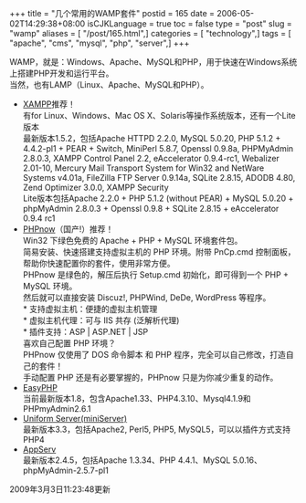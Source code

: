 +++
title = "几个常用的WAMP套件"
postid = 165
date = 2006-05-02T14:29:38+08:00
isCJKLanguage = true
toc = false
type = "post"
slug = "wamp"
aliases = [ "/post/165.html",]
categories = [ "technology",]
tags = [ "apache", "cms", "mysql", "php", "server",]
+++


WAMP，就是：Windows、Apache、MySQL和PHP，用于快速在Windows系统上搭建PHP开发和运行平台。  
当然，也有LAMP（Linux、Apache、MySQL和PHP）。

-   [XAMPP](http://www.apachefriends.org/zh_cn/xampp.html)<span
    class="red">推荐！</span>  
    有for Linux、Windows、Mac OS
    X、Solaris等操作系统版本，还有一个Lite版本  
    最新版本1.5.2，包括Apache HTTPD 2.2.0, MySQL 5.0.20, PHP 5.1.2 +
    4.4.2-pl1 + PEAR + Switch, MiniPerl 5.8.7, Openssl 0.9.8a,
    PHPMyAdmin 2.8.0.3, XAMPP Control Panel 2.2, eAccelerator 0.9.4-rc1,
    Webalizer 2.01-10, Mercury Mail Transport System for Win32 and
    NetWare Systems v4.01a, FileZilla FTP Server 0.9.14a, SQLite 2.8.15,
    ADODB 4.80, Zend Optimizer 3.0.0, XAMPP Security  
    Lite版本包括Apache 2.2.0 + PHP 5.1.2 (without PEAR) + MySQL
    5.0.20 + phpMyAdmin 2.8.0.3 + Openssl 0.9.8 + SQLite 2.8.15 +
    eAccelerator 0.9.4 rc1
-   [PHPnow](http://phpnow.org/)<span
    class="red">（国产!）推荐！</span>  
    Win32 下绿色免费的 Apache + PHP + MySQL 环境套件包。  
    简易安装、快速搭建支持虚拟主机的 PHP 环境。附带 PnCp.cmd
    控制面板，帮助你快速配置你的套件，使用非常方便。  
    PHPnow 是绿色的，解压后执行 Setup.cmd 初始化，即可得到一个 PHP +
    MySQL 环境。  
    然后就可以直接安装 Discuz!, PHPWind, DeDe, WordPress 等程序。  
    \* 支持虚拟主机：便捷的虚拟主机管理  
    \* 虚拟主机代理：可与 IIS 共存 (泛解析代理)  
    \* 插件支持：ASP | ASP.NET | JSP  
    喜欢自己配置 PHP 环境？  
    PHPnow 仅使用了 DOS 命令脚本 和 PHP
    程序，完全可以自己修改，打造自己的套件！  
    手动配置 PHP 还是有必要掌握的，PHPnow 只是为你减少重复的动作。
-   [EasyPHP](http://www.easyphp.org/)  
    当前最新版本1.8，包含Apache1.33、PHP4.3.10、Mysql4.1.9和PHPmyAdmin2.6.1
-   [Uniform Server(miniServer)](http://www.uniformserver.com/)  
    最新版本3.3，包括Apache2, Perl5, PHP5,
    MySQL5，可以以插件方式支持PHP4
-   [AppServ](http://www.appservnetwork.com/)  
    最新版本2.4.5，包括Apache 1.3.34、PHP 4.4.1、MySQL
    5.0.16、phpMyAdmin-2.5.7-pl1

2009年3月3日11:23:48更新


